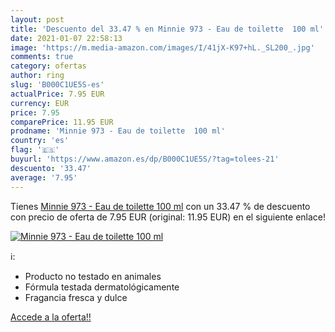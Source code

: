 ```yaml
---
layout: post
title: 'Descuento del 33.47 % en Minnie 973 - Eau de toilette  100 ml'
date: 2021-01-07 22:58:13
image: 'https://m.media-amazon.com/images/I/41jX-K97+hL._SL200_.jpg'
comments: true
category: ofertas
author: ring
slug: 'B000C1UE5S-es'
actualPrice: 7.95 EUR
currency: EUR
price: 7.95
comparePrice: 11.95 EUR
prodname: 'Minnie 973 - Eau de toilette  100 ml'
country: 'es'
flag: '🇪🇸'
buyurl: 'https://www.amazon.es/dp/B000C1UE5S/?tag=tolees-21'
descuento: '33.47'
average: '7.95'
---
```


Tienes [Minnie 973 - Eau de toilette  100 ml](https://www.amazon.es/dp/B000C1UE5S/?tag=tolees-21) con un 33.47 % de descuento con precio de oferta de 7.95 EUR (original: 11.95 EUR) en el siguiente enlace!

[![Minnie 973 - Eau de toilette  100 ml](https://m.media-amazon.com/images/I/41jX-K97+hL._SL200_.jpg)](https://www.amazon.es/dp/B000C1UE5S/?tag=tolees-21)

ℹ️:

- Producto no testado en animales
- Fórmula testada dermatológicamente
- Fragancia fresca y dulce

[Accede a la oferta!!](https://www.amazon.es/dp/B000C1UE5S/?tag=tolees-21)
